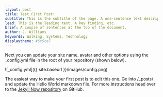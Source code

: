 ```yaml
---
layout: post
title: Test First Post!
subtitle: This is the subtitle of the page. A one-sentence text description.
lead: This is the leading text. A key finding, etc. 
brief: A couple of sentences at the top of the document. 
author: J. Williams
keywords: Walking, Systems, Technology
displaytheme: #6c5ce7
---
```


Next you can update your site name, avatar and other options using the _config.yml file in the root of your repository (shown below).

![_config.yml]({{ site.baseurl }}/images/config.png)

The easiest way to make your first post is to edit this one. Go into /_posts/ and update the Hello World markdown file. For more instructions head over to the [Jekyll Now repository](https://github.com/barryclark/jekyll-now) on GitHub.
